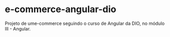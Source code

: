 # e-commerce-angular-dio
Projeto de ume-commerce seguindo o curso de Angular da DIO, no módulo III - Angular.
